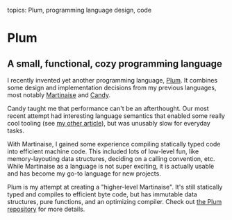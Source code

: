 topics: Plum, programming language design, code

# Plum

## A small, functional, cozy programming language

I recently invented yet another programming language, [Plum](https://github.com/MarcelGarus/plum).
It combines some design and implementation decisions from my previous languages, most notably [Martinaise](/martinaise) and [Candy](/candy).

Candy taught me that performance can't be an afterthought.
Our most recent attempt had interesting language semantics that enabled some really cool tooling (see [my other article](/candy)), but was unusably slow for everyday tasks.

With Martinaise, I gained some experience compiling statically typed code into efficient machine code.
This included lots of low-level fun, like memory-layouting data structures, deciding on a calling convention, etc.
While Martinaise as a language is not super exciting, it is actually usable and has become my go-to language for new projects.

Plum is my attempt at creating a "higher-level Martinaise".
It's still statically typed and compiles to efficient byte code, but has immutable data structures, pure functions, and an optimizing compiler.
Check out [the Plum repository](https://github.com/MarcelGarus/plum) for more details.
